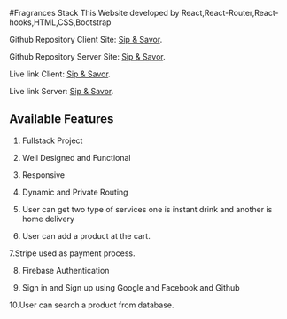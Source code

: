 #Fragrances Stack
This Website developed by React,React-Router,React-hooks,HTML,CSS,Bootstrap

Github Repository Client Site: [Sip & Savor](https://github.com/silviaplabon/Cocktail_collection_client).

Github Repository Server Site: [Sip & Savor](https://github.com/silviaplabon/Cocktail_db_server ).

Live link Client: [Sip & Savor](https://cocktail-collection.web.app/).

Live link Server: [Sip & Savor](https://sleepy-plains-42535.herokuapp.com/).


## Available Features

1. Fullstack Project

2. Well Designed and Functional

3. Responsive

4. Dynamic and Private Routing

5. User can get two type of services one is instant drink and another is home delivery

6. User can add a product at the cart.

7.Stripe used as payment process.

8. Firebase Authentication

9. Sign in and Sign up using Google and Facebook and Github

10.User can search a product from database.




